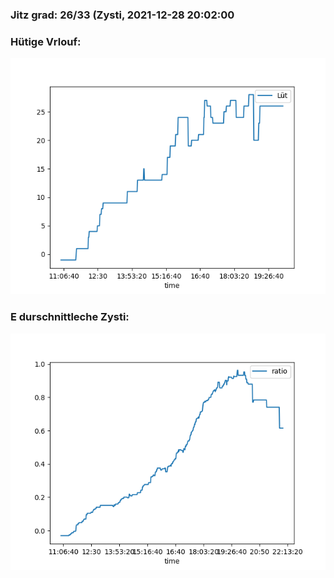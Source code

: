 ### Jitz grad: 26/33 (Zysti, 2021-12-28 20:02:00

### Hütige Vrlouf:
![Graph](Today.png)

### E durschnittleche Zysti:
![Graph](Zysti.png)